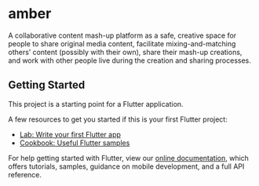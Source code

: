 # amber

A collaborative content mash-up platform as a safe, creative space for people to share original media content, facilitate mixing-and-matching others’ content (possibly with their own), share their mash-up creations, and work with other people live during the creation and sharing processes.

## Getting Started

This project is a starting point for a Flutter application.

A few resources to get you started if this is your first Flutter project:

- [Lab: Write your first Flutter app](https://flutter.dev/docs/get-started/codelab)
- [Cookbook: Useful Flutter samples](https://flutter.dev/docs/cookbook)

For help getting started with Flutter, view our
[online documentation](https://flutter.dev/docs), which offers tutorials,
samples, guidance on mobile development, and a full API reference.
